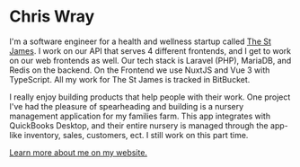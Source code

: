 # Chris Wray

I'm a software engineer for a health and wellness startup called [The St James](https://www.thestjames.com/). I work on our API that serves 4 different frontends, and I get to work on our web frontends as well. Our tech stack is Laravel (PHP), MariaDB, and Redis on the backend. On the Frontend we use NuxtJS and Vue 3 with TypeScript. All my work for The St James is tracked in BitBucket.

I really enjoy building products that help people with their work. One project I've had the pleasure of spearheading and building is a nursery management application for my families farm. This app integrates with QuickBooks Desktop, and their entire nursery is managed through the app- like inventory, sales, customers, ect. I still work on this part time.

[Learn more about me on my website.](https://chriswray.dev)


